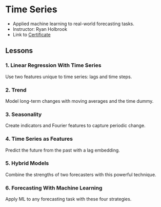# Time Series
* Applied machine learning to real-world forecasting tasks.
* Instructor: Ryan Holbrook
* Link to [Certificate](https://www.kaggle.com/learn/certification/ayushrijain/time-series)

## Lessons
### 1. Linear Regression With Time Series
Use two features unique to time series: lags and time steps.
### 2. Trend
Model long-term changes with moving averages and the time dummy.
### 3. Seasonality
Create indicators and Fourier features to capture periodic change.
### 4. Time Series as Features
Predict the future from the past with a lag embedding.
### 5. Hybrid Models
Combine the strengths of two forecasters with this powerful technique.
### 6. Forecasting With Machine Learning
Apply ML to any forecasting task with these four strategies.